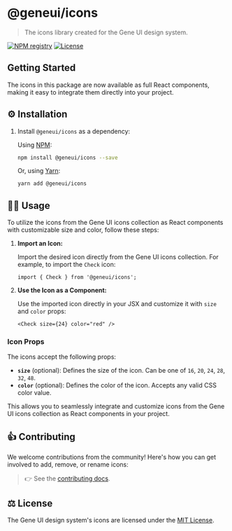 # @geneui/icons

> The icons library created for the Gene UI design system.

[![NPM registry](https://img.shields.io/npm/v/@geneui/icons?style=for-the-badge&color=red)](https://www.npmjs.com/package/@geneui/icons)
[![License](https://img.shields.io/badge/license-mit-green.svg?style=for-the-badge)](https://github.com/softconstruct/gene-ui-icons/blob/main/LICENSE)

## Getting Started

The icons in this package are now available as full React components, making it easy to integrate
them directly into your project.

## ⚙️ Installation

1. Install `@geneui/icons` as a dependency:

    Using [NPM](https://www.npmjs.com/):

    ```bash
    npm install @geneui/icons --save
    ```

    Or, using [Yarn](https://yarnpkg.com/en/):

    ```bash
    yarn add @geneui/icons
    ```

## 👨‍💻 Usage

To utilize the icons from the Gene UI icons collection as React components with customizable size
and color, follow these steps:

1. **Import an Icon:**

    Import the desired icon directly from the Gene UI icons collection. For example, to import the
    `Check` icon:

    ```tsx
    import { Check } from '@geneui/icons';
    ```

2. **Use the Icon as a Component:**

    Use the imported icon directly in your JSX and customize it with `size` and `color` props:

    ```tsx
    <Check size={24} color="red" />
    ```

### Icon Props

The icons accept the following props:

-   **`size`** (optional): Defines the size of the icon. Can be one of `16`, `20`, `24`, `28`, `32`,
    `48`.
-   **`color`** (optional): Defines the color of the icon. Accepts any valid CSS color value.

This allows you to seamlessly integrate and customize icons from the Gene UI icons collection as
React components in your project.

## 👍 Contributing

We welcome contributions from the community! Here's how you can get involved to add, remove, or
rename icons:

> 👉 See the
> [contributing docs](https://github.com/softconstruct/gene-ui-icons/blob/main/CONTRIBUTING.md).

## ⚖️ License

The Gene UI design system's icons are licensed under the
[MIT License](https://github.com/softconstruct/gene-ui-icons/blob/main/LICENSE).
